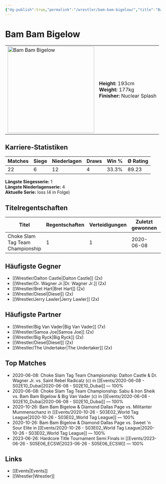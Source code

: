 ```yaml
---
{"dg-publish":true,"permalink":"/wrestler/bam-bam-bigelow/","title":"Bam Bam Bigelow","tags":["wrestler"],"noteIcon":""}
---
```



# Bam Bam Bigelow

<table>
        <tr>
        <td><img src="https://github.com/CptSpaulding1980/choke-slam-wrestling/releases/download/images/Bam_Bam_Bigelow.png" width="280" alt="Bam Bam Bigelow"></td>
        <td>
        <b>Height:</b> 193cm<br>
        <b>Weight:</b> 177kg<br>
        <b>Finisher:</b> Nuclear Splash<br>
        </td>
        </tr>
        </table>
        
## Karriere-Statistiken

| Matches | Siege | Niederlagen | Draws | Win % | Ø Rating |
|---------|-------|-------------|-------|-------|-----------|
| 22 | 6 | 12 | 4 | 33.3% | 89.23 |

**Längste Siegesserie:** 1<br>**Längste Niederlagenserie:** 4<br>**Aktuelle Serie:** loss (4 in Folge)

## Titelregentschaften
| Titel | Regentschaften | Verteidigungen | Zuletzt gewonnen | Aktuell |
|-------|---------------|----------------|------------------|---------|
| Choke Slam Tag Team Championship | 1 | 1 | 2020-06-08 |  |


## Häufigste Gegner
- [[Wrestler/Dalton Castle\|Dalton Castle]] (2x)
- [[Wrestler/Dr. Wagner Jr.\|Dr. Wagner Jr.]] (2x)
- [[Wrestler/Bret Hart\|Bret Hart]] (2x)
- [[Wrestler/Diesel\|Diesel]] (2x)
- [[Wrestler/Jerry Lawler\|Jerry Lawler]] (2x)

## Häufigste Partner
- [[Wrestler/Big Van Vader\|Big Van Vader]] (7x)
- [[Wrestler/Samoa Joe\|Samoa Joe]] (2x)
- [[Wrestler/Big Ryck\|Big Ryck]] (2x)
- [[Wrestler/Diesel\|Diesel]] (2x)
- [[Wrestler/The Undertaker\|The Undertaker]] (2x)

## Top Matches
- 2020-06-08: Choke Slam Tag Team Championship: Dalton Castle & Dr. Wagner Jr. vs. Saint Rebel Radicalz (c) in [[Events/2020-06-08 - S02E10_Dubai\|2020-06-08 - S02E10_Dubai]] — 100%
- 2020-06-08: Choke Slam Tag Team Championship: Sabu  & Iron Sheik vs. Bam Bam Bigelow & Big Van Vader (c) in [[Events/2020-06-08 - S02E10_Dubai\|2020-06-08 - S02E10_Dubai]] — 100%
- 2020-10-26: Bam Bam Bigelow & Diamond Dallas Page vs. Militanter Mummenschanz in [[Events/2020-10-26 - S03E02_World Tag League\|2020-10-26 - S03E02_World Tag League]] — 100%
- 2020-10-26: Bam Bam Bigelow & Diamond Dallas Page vs. Sweet 'n Sour Elite in [[Events/2020-10-26 - S03E02_World Tag League\|2020-10-26 - S03E02_World Tag League]] — 100%
- 2023-06-26: Hardcore Title Tournament Semi Finals in [[Events/2023-06-26 - S05E06_ECSW\|2023-06-26 - S05E06_ECSW]] — 100%

## Links
- [[Events\|Events]]
- [[Wrestler\|Wrestler]]
